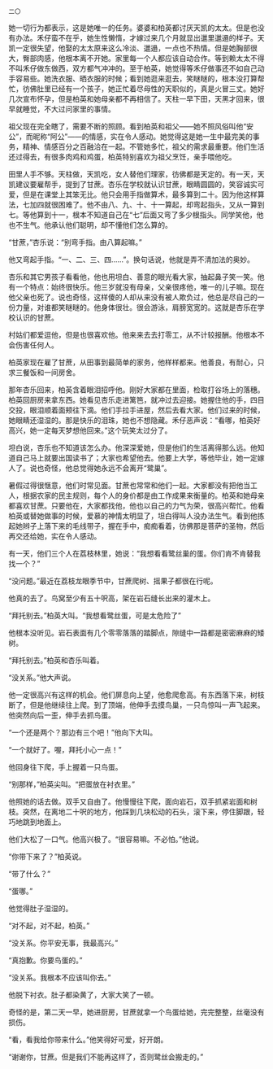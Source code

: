     二〇 

   她一切行为都表示，这是她唯一的任务。婆婆和柏英都讨厌天凯的太太。但是也没有办法。禾仔蛮不在乎，她生性懒惰，才嫁过来几个月就显出邋里邋遢的样子。天凯一定很失望，他娶的太太原来这么冷淡、邋遢，一点也不热情。但是她胸部很大，臀部肉感，他根本离不开她。家里每一个人都应该自动合作。等到赖太太不得不叫禾仔做东做西，双方都气冲冲的。至于柏英，她觉得等禾仔做事还不如自己动手容易些。她洗衣服、晒衣服的时候；看到她逛来逛去，笑瞇瞇的，根本没打算帮忙，彷佛肚里已经有一个孩子，她正忙着尽母性的天职似的，真是火冒三丈。她好几次宣布怀孕，但是柏英和她母亲都不再相信了。天柱一早下田，天黑才回来，很早就睡觉，不大过问家里的事情。

   祖父现在完全瞎了，需要不断的照顾。看到柏英和祖父——她不照风俗叫他“安公”，而昵称“阿公”——的情感，实在令人感动。她觉得这是她一生中最完美的事务，精神、情感百分之百融洽在一起。不管她多忙，祖父的需求最重要。他们生活还过得去，有很多肉鸡和鸡蛋，柏英特别喜欢为祖父烹饪，亲手喂他吃。

   田里人手不够。天柱做，天凯吃，女人替他们理家，彷佛都是天定的。有一天，天凯建议要雇帮手，提到了甘蔗。杏乐在学校就认识甘蔗，眼睛圆圆的，笑容诚实可爱，但是在课堂上其笨无比。他只会用手指做算术，最多算到二十。因为他这样算法，七加四就很困难了。他不由八、九、十、十一算起，却弯起指头，又从一算到七。等他算到十一，根本不知道自己在“七”后面又弯了多少根指头。同学笑他，他也不生气。他承认他们聪明，却不懂他们怎么算的。

   “甘蔗，”杏乐说：“别弯手指。由八算起嘛。”

   他又弯起手指。“一、二、三、四……”。换句话说，他就是弄不清加法的奥妙。

   杏乐和其它男孩子看看他，他也用坦白、善意的眼光看大家，抽起鼻子笑一笑。他有一个特点：始终很快乐。他三岁就没有母亲，父亲很疼他，唯一的儿子嘛。现在他父亲也死了。说也奇怪，这样傻的人却从来没有被人欺负过，他总是尽自己的一份力量，对谁都笑瞇瞇的。他身体很壮。很会游泳，肩膀宽宽的。这就是杏乐在学校认识的甘蔗。

   村姑们都爱逗他，但是也很喜欢他。他来来去去打零工，从不计较报酬。他根本不会伤害任何人。

   柏英家现在雇了甘蔗，从田事到最简单的家务，他样样都来。他善良，有耐心，只求三餐饭和一间房舍。

   那年杏乐回来，柏英含着眼泪招呼他。刚好大家都在里面，检取打谷场上的落穗。柏英回厨房来拿东西。她看见杏乐走进篱笆，就冲过去迎接。她握住他的手，四目交投，眼泪顺着面颊往下滴。他们手拉手进屋，然后去看大家。他们过来的时候，她眼睛还湿湿的。那是快乐的泪珠，她也不想隐藏。禾仔恶声说：“看哪，柏英好高兴，她一定每天梦想他回来。”这个玩笑太过分了。

   坦白说，杏乐也不知道该怎么办。他深深爱她，但是他们的生活离得那么远。他知道自己马上就要出国读书了；大家也希望他去。他要上大学，等他毕业，她一定嫁人了。说也奇怪，他总觉得她永远不会离开“鹭巢”。

   暑假过得很惬意，他们时常见面。甘蔗也常常和他们一起。大家都没有把他当工人，根据农家的民主规则，每个人的身价都是由工作成果来衡量的。柏英和她母亲都喜欢甘蔗。只要他在，大家都找他，他也以自己的力气为荣，很高兴帮忙。他看柏英或替她做事的时候，爱慕的神情太明显了，坦白得叫人没办法生气。看到他拣起她辫子上落下来的毛线带子，握在手中，痴痴看着，彷佛那是菩萨的圣物，然后再交还给她，实在令人感动。

   有一天，他们三个人在荔枝林里，她说：“我想看看鹭丝巢的蛋。你们肯不肯替我找一个？”

   “没问题。”最近在荔枝龙眼季节中，甘蔗爬树、摇果子都很在行呢。

   他真的去了。鸟窝至少有五十呎高，架在岩石缝长出来的灌木上。

   “拜托别去。”柏英大叫。“我想看鹭丝蛋，可是太危险了”

   他根本没听见。岩石表面有几个零零落落的踏脚点，隙缝中一路都是密密麻麻的矮树。

   “拜托别去。”柏英和杏乐叫着。

   “没关系。”他大声说。

   他一定很高兴有这样的机会。他们屏息向上望，他愈爬愈高。有东西落下来，树枝断了，但是他继续往上爬。到了顶端，他伸手去摸鸟巢，一只鸟惊叫一声飞起来。他突然向后一歪，伸手去抓鸟蛋。

   “一个还是两个？那边有三个吧！”他向下大叫。

   “一个就好了。喔，拜托小心一点！”

   他回身往下爬，手上握着一只鸟蛋。

   “别那样，”柏英尖叫。“把蛋放在衬衣里。”

   他照她的话去做。双手又自由了。他慢慢往下爬，面向岩石，双手抓紧岩面和树枝。突然，在离地二十呎的地方，他踩到几块松动的石头，滚下来，停住脚跟，轻巧地跳到地面上。

   他们大松了一口气。他高兴极了。“很容易嘛。不必怕。”他说。

   “你带下来了？”柏英说。

   “带了什么？”

   “蛋哪。”

   他觉得肚子湿湿的。

   “对不起，对不起，柏英。”

   “没关系。你平安无事，我最高兴。”

   “真抱歉。你要鸟蛋的。”

   “没关系。我根本不应该叫你去。”

   他脱下衬衣。肚子都染黄了，大家大笑了一顿。

   奇怪的是，第二天一早，她进厨房，甘蔗就拿一个鸟蛋给她，完完整整，丝毫没有损伤。

   “看，看我给你带来什么。”他笑得好可爱，好开朗。

   “谢谢你，甘蔗。但是我们不能再这样了，否则鹭丝会搬走的。”

